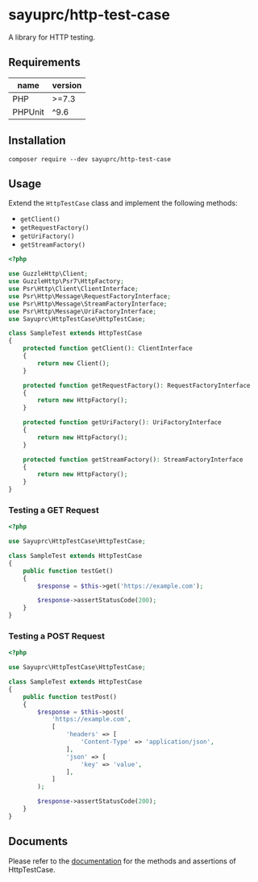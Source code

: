 # sayuprc/http-test-case

A library for HTTP testing.

## Requirements

|name|version|
|---|---|
|PHP|>=7.3|
|PHPUnit|^9.6|

## Installation

```
composer require --dev sayuprc/http-test-case
```

## Usage

Extend the `HttpTestCase` class and implement the following methods:

- `getClient()`
- `getRequestFactory()`
- `getUriFactory()`
- `getStreamFactory()`

```php
<?php

use GuzzleHttp\Client;
use GuzzleHttp\Psr7\HttpFactory;
use Psr\Http\Client\ClientInterface;
use Psr\Http\Message\RequestFactoryInterface;
use Psr\Http\Message\StreamFactoryInterface;
use Psr\Http\Message\UriFactoryInterface;
use Sayuprc\HttpTestCase\HttpTestCase;

class SampleTest extends HttpTestCase
{
    protected function getClient(): ClientInterface
    {
        return new Client();
    }

    protected function getRequestFactory(): RequestFactoryInterface
    {
        return new HttpFactory();
    }

    protected function getUriFactory(): UriFactoryInterface
    {
        return new HttpFactory();
    }

    protected function getStreamFactory(): StreamFactoryInterface
    {
        return new HttpFactory();
    }
}
```

### Testing a GET Request

```php
<?php

use Sayuprc\HttpTestCase\HttpTestCase;

class SampleTest extends HttpTestCase
{
    public function testGet()
    {
        $response = $this->get('https://example.com');

        $response->assertStatusCode(200);
    }
}
```

### Testing a POST Request

```php
<?php

use Sayuprc\HttpTestCase\HttpTestCase;

class SampleTest extends HttpTestCase
{
    public function testPost()
    {
        $response = $this->post(
            'https://example.com',
            [
                'headers' => [
                    'Content-Type' => 'application/json',
                ],
                'json' => [
                    'key' => 'value',
                ],
            ]
        );

        $response->assertStatusCode(200);
    }
}
```

## Documents

Please refer to the [documentation](./docs/) for the methods and assertions of HttpTestCase.